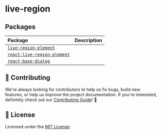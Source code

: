 # live-region

## Packages

| Package                                                             | Description |
| :------------------------------------------------------------------ | :---------- |
| [`live-region-element`](./packages/live-region-element)             |             |
| [`react-live-region-element`](./packages/react-live-region-element) |             |
| [`react-base-dialog`](./packages/react-base-dialog)                 |             |

## 🙌 Contributing

We're always looking for contributors to help us fix bugs, build new features,
or help us improve the project documentation. If you're interested, definitely
check out our [Contributing Guide](/.github/CONTRIBUTING.md)! 👀

## 📝 License

Licensed under the [MIT License](/LICENSE).
